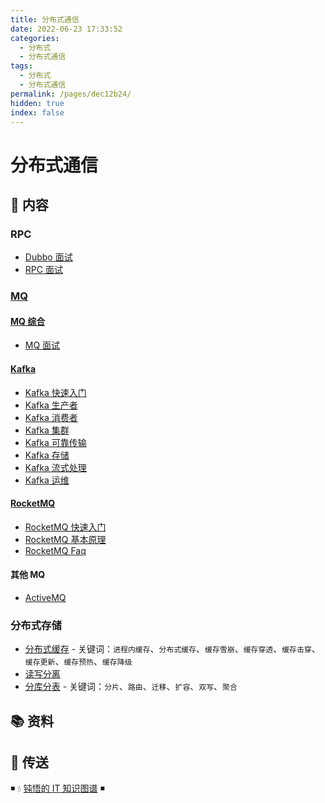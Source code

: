```yaml
---
title: 分布式通信
date: 2022-06-23 17:33:52
categories:
  - 分布式
  - 分布式通信
tags:
  - 分布式
  - 分布式通信
permalink: /pages/dec12b24/
hidden: true
index: false
---
```


# 分布式通信

## 📖 内容

### RPC

- [Dubbo 面试](01.RPC/Dubbo面试.md)
- [RPC 面试](01.RPC/RPC面试.md)

### [MQ](02.MQ)

#### [MQ 综合](02.MQ/00.MQ综合)

- [MQ 面试](02.MQ/00.MQ综合/MQ面试.md)

#### [Kafka](02.MQ/01.Kafka)

- [Kafka 快速入门](02.MQ/01.Kafka/Kafka快速入门.md)
- [Kafka 生产者](02.MQ/01.Kafka/Kafka生产者.md)
- [Kafka 消费者](02.MQ/01.Kafka/Kafka消费者.md)
- [Kafka 集群](02.MQ/01.Kafka/Kafka集群.md)
- [Kafka 可靠传输](02.MQ/01.Kafka/Kafka可靠传输.md)
- [Kafka 存储](02.MQ/01.Kafka/Kafka存储.md)
- [Kafka 流式处理](02.MQ/01.Kafka/Kafka流式处理.md)
- [Kafka 运维](02.MQ/01.Kafka/Kafka运维.md)

#### [RocketMQ](02.MQ/02.RocketMQ)

- [RocketMQ 快速入门](02.MQ/02.RocketMQ/RocketMQ快速入门.md)
- [RocketMQ 基本原理](02.MQ/02.RocketMQ/RocketMQ基本原理.md)
- [RocketMQ Faq](02.MQ/02.RocketMQ/RocketMQFaq.md)

#### 其他 MQ

- [ActiveMQ](02.MQ/99.其他MQ/ActiveMQ.md)

### 分布式存储

- [分布式缓存](../22.分布式存储/分布式缓存.md) - 关键词：`进程内缓存`、`分布式缓存`、`缓存雪崩`、`缓存穿透`、`缓存击穿`、`缓存更新`、`缓存预热`、`缓存降级`
- [读写分离](../22.分布式存储/读写分离.md)
- [分库分表](../22.分布式存储/分库分表.md) - 关键词：`分片`、`路由`、`迁移`、`扩容`、`双写`、`聚合`

## 📚 资料

## 🚪 传送

◾ 💧 [钝悟的 IT 知识图谱](https://dunwu.github.io/waterdrop/) ◾
